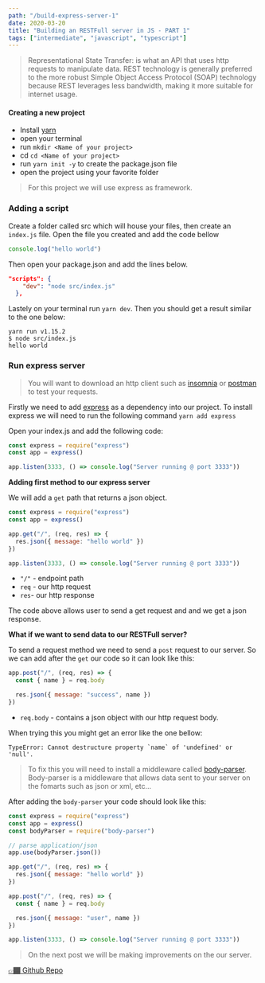 ```yaml
---
path: "/build-express-server-1"
date: 2020-03-20
title: "Building an RESTFull server in JS - PART 1"
tags: ["intermediate", "javascript", "typescript"]
---
```


> Representational State Transfer: is what an API that uses http requests to manipulate data. REST technology is generally preferred to the more robust Simple Object Access Protocol (SOAP) technology because REST leverages less bandwidth, making it more suitable for internet usage.

#### Creating a new project

- Install <a href="https://yarnpkg.com/getting-started/install" target="_blank">yarn</a>
- open your terminal
- run `mkdir <Name of your project>`
- cd `cd <Name of your project>`
- run `yarn init -y` to create the package.json file
- open the project using your favorite folder

> For this project we will use express as framework.

### Adding a script

Create a folder called src which will house your files, then create an `index.js` file. Open the file you created and
add the code bellow

```js
console.log("hello world")
```

Then open your package.json and add the lines below.

```json
"scripts": {
    "dev": "node src/index.js"
  },
```

Lastely on your terminal run `yarn dev`. Then you should get a result similar to the one below:

```terminal
yarn run v1.15.2
$ node src/index.js
hello world
```

### Run express server

> You will want to download an http client such as <a href="https://insomnia.rest/" target="_blank">insomnia</a> or <a href="https://www.postman.com/downloads/" target="_blank">postman</a> to test your requests.

Firstly we need to add <a href="https://expressjs.com/" target="_blank">express</a> as a dependency into our project. To install express we will need to run the following command `yarn add express`

Open your index.js and add the following code:

```js
const express = require("express")
const app = express()

app.listen(3333, () => console.log("Server running @ port 3333"))
```

**Adding first method to our express server**

We will add a `get` path that returns a json object.

```js
const express = require("express")
const app = express()

app.get("/", (req, res) => {
  res.json({ message: "hello world" })
})

app.listen(3333, () => console.log("Server running @ port 3333"))
```

- `"/"` - endpoint path
- `req` - our http request
- `res`- our http response

The code above allows user to send a get request and and we get a json response.

**What if we want to send data to our RESTFull server?**

To send a request method we need to send a `post` request to our server. So we can add after the `get` our code so it can look like this:

```js
app.post("/", (req, res) => {
  const { name } = req.body

  res.json({ message: "success", name })
})
```

- `req.body` - contains a json object with our http request body.

When trying this you might get an error like the one bellow:

```
TypeError: Cannot destructure property `name` of 'undefined' or 'null'.
```

> To fix this you will need to install a middleware called <a href="https://expressjs.com/en/resources/middleware/body-parser.html" target="_blank">body-parser</a>. Body-parser is a middleware that allows data sent to your server on the fomarts such as json or xml, etc...

After adding the `body-parser` your code should look like this:

```js
const express = require("express")
const app = express()
const bodyParser = require("body-parser")

// parse application/json
app.use(bodyParser.json())

app.get("/", (req, res) => {
  res.json({ message: "hello world" })
})

app.post("/", (req, res) => {
  const { name } = req.body

  res.json({ message: "user", name })
})

app.listen(3333, () => console.log("Server running @ port 3333"))
```

> On the next post we will be making improvements on the our server.

<a href="https://github.com/brunokiafuka/express-server" target="_blank">👉🏾 Github Repo</a>
